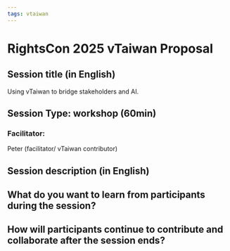 ```yaml
---
tags: vtaiwan 
---
```

# RightsCon 2025 vTaiwan Proposal 

## Session title (in English)

Using vTaiwan to bridge stakeholders and AI. 

## Session Type: workshop (60min)

### Facilitator:

Peter (facilitator/ vTaiwan contributor)

## Session description (in English)



## What do you want to learn from participants during the session?




## How will participants continue to contribute and collaborate after the session ends?




